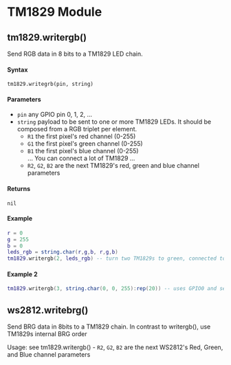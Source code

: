 # TM1829 Module

## tm1829.writergb()
Send RGB data in 8 bits to a TM1829 LED chain.

#### Syntax
`tm1829.writegrb(pin, string)`

#### Parameters
- `pin` any GPIO pin 0, 1, 2, ...
- `string` payload to be sent to one or more TM1829 LEDs.
  It should be composed from a RGB triplet per element.
    - `R1` the first pixel's red channel (0-255)
    - `G1` the first pixel's green channel (0-255)
    - `B1` the first pixel's blue channel (0-255)<br />
    ... You can connect a lot of TM1829 ...
    - `R2`, `G2`, `B2` are the next TM1829's red, green and blue channel parameters

#### Returns
`nil`

#### Example
```lua
r = 0
g = 255
b = 0
leds_rgb = string.char(r,g,b, r,g,b) 
tm1829.writergb(2, leds_rgb) -- turn two TM1829s to green, connected to pin 2
```

#### Example 2
```lua
tm1829.writergb(3, string.char(0, 0, 255):rep(20)) -- uses GPIO0 and sets twenty LEDs to blue
```

## ws2812.writebrg()
Send BRG data in 8bits to a TM1829 chain.
In contrast to writergb(), use TM1829s internal BRG order

Usage: see tm1829.writergb()
    - `R2`, `G2`, `B2` are the next WS2812's Red, Green, and Blue channel parameters
